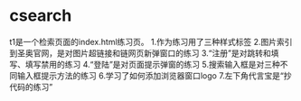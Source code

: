 # csearch
t1是一个检索页面的index.html练习页。
1.作为练习用了三种样式标签
2.图片索引到圣奥官网，是对图片超链接和链网页新弹窗口的练习
3.“注册”是对跳转和填写、填写禁用的练习
4.“登陆”是对页面提示弹窗的练习
5.搜索输入框是对三种不同输入框提示方法的练习
6.学习了如何添加浏览器窗口logo
7.左下角代言宝是“抄代码的练习”
